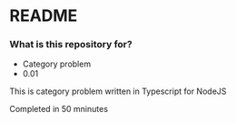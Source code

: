 # README #

### What is this repository for? ###

* Category problem
* 0.01

This is category problem written in Typescript for NodeJS

Completed in 50 mninutes